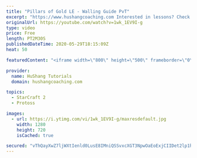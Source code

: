 ```yaml
---
title: "Pillars of Gold LE - Walling Guide PvT"
excerpt: "https://www.hushangcoaching.com Interested in lessons? Check out the website for more information ------------------------------------------------------------------------------------------------------- Want to support HuShang Tutorials directly? Patreon is a website where you can contribute a monthly"
originalUrl: https://youtube.com/watch?v=1wk_1EV9I-g
type: video
price: Free
length: PT2M30S
publishedDateTime: 2020-05-29T18:15:09Z
heat: 50

featuredContent: "<iframe width=\"800\" height=\"500\" frameborder=\"0\" src=\"https://www.youtube.com/embed/1wk_1EV9I-g\" allow=\"accelerometer; autoplay; encrypted-media; gyroscope; picture-in-picture\" allowfullscreen></iframe>"

provider:
  name: HuShang Tutorials
  domain: hushangcoaching.com

topics:
  - StarCraft 2
  - Protoss

images:
  - url: https://i.ytimg.com/vi/1wk_1EV9I-g/maxresdefault.jpg
    width: 1280
    height: 720
    isCached: true

secured: "vThQayXwZ7ljWXtIenld0LusE8IMniQSSvxcXGT3NpwOaEoExjCIIDet2lp1hbmEet0LoRaJDRH/g3x3H1eYJete+XTVtfm5KYyvRtu1JMme6nQNnT6o07wFfaoFWYCFkfaJq8ZjlVIW2Lh2ukI8IVWbvSMrhgUQbPOIjbYNstVoKCdcd5YLar84tMiYbTa3Ko3SJxMYeHxcLureKCs6+4/V40eGJ9zMfhX4HbPbJxApc9JLQLn4YP7GBIy5YIlKfLr144r/eIKpRvH2ak6u6JLfeNnYL/ihyZ/wSx7BKkv0l/oHO6GYIzctJw+sDijpLNGkjUfzbK8dYt5y/GyU2iBOWbcLiIWu1tAiyY+eWYfHmWY6LWxaqkdgbwcEG+zRznO14xBLfAL7x0zyAJ5HhY9RFnvmlHxdpwWaE6+znYA=;N+Ky17eIuDyThXZa+AuUSw=="
---
```


